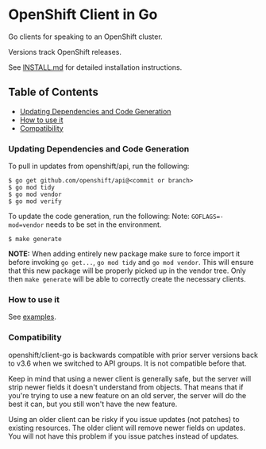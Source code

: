 OpenShift Client in Go
==============================


Go clients for speaking to an OpenShift cluster.

Versions track OpenShift releases.

See [INSTALL.md](/INSTALL.md) for detailed installation instructions.


## Table of Contents

- [Updating Dependencies and Code Generation](#updating-dependencies-and-code-generation)
- [How to use it](#how-to-use-it)
- [Compatibility](#compatibility)

### Updating Dependencies and Code Generation

To pull in updates from openshift/api, run the following:

```
$ go get github.com/openshift/api@<commit or branch>
$ go mod tidy
$ go mod vendor
$ go mod verify
```

To update the code generation, run the following:
Note: `GOFLAGS=-mod=vendor` needs to be set in the environment.

```
$ make generate
```

**NOTE:** When adding entirely new package make sure to force import it
before invoking `go get...`, `go mod tidy` and `go mod vendor`. This will
ensure that this new package will be properly picked up in the vendor tree.
Only then `make generate` will be able to correctly create the necessary
clients.

### How to use it

See [examples](/examples).

### Compatibility

openshift/client-go is backwards compatible with prior server versions back to
v3.6 when we switched to API groups.  It is not compatible before that.

Keep in mind that using a newer client is generally safe, but the server will
strip newer fields it doesn't understand from objects.  That means that if you're
trying to use a new feature on an old server, the server will do the best it can,
but you still won't have the new feature.

Using an older client can be risky if you issue updates (not patches) to existing
resources.  The older client will remove newer fields on updates.  You will not have
this problem if you issue patches instead of updates.
